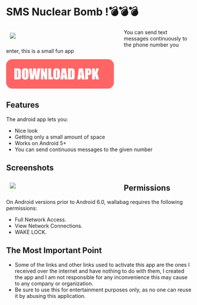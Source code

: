 # SMS  Nuclear Bomb !💣💣💣

<img src="/control/rbanner.png" align="left"
width="300" hspace="10" vspace="10">

You can send text messages continuously to the phone number you enter, this is a small fun app


<p align="left">
<a href="https://github.com/00sanoj00/SMS_Nuclear_Bomb/releases/download/0.0.1/app-release.apk">
    <img alt="Get it on Github"
        height="80"
        src="https://github.com/00sanoj00/SMS_Nuclear_Bomb/blob/master/control/download.png?raw=true" />
</a>  


## Features

The android app lets you:
- Nice look
- Getting only a small amount of space
- Works on Android 5+
- You can send continuous messages to the given number

## Screenshots

[<img src="/control/device-2021-05-17-202546.png" align="left"
width="300"
    hspace="10" vspace="10">](/readme/Wallabag%20Reading%20List.png)

## Permissions

On Android versions prior to Android 6.0, wallabag requires the following permissions:
- Full Network Access.
- View Network Connections.
- WAKE LOCK.

## The Most Important Point
- Some of the links and other links used to activate this app are the ones I received over the internet and have nothing to do with them, I created the app and I am not responsible for any inconvenience this may cause to any company or organization.
- Be sure to use this for entertainment purposes only, as no one can reuse it by abusing this application.

